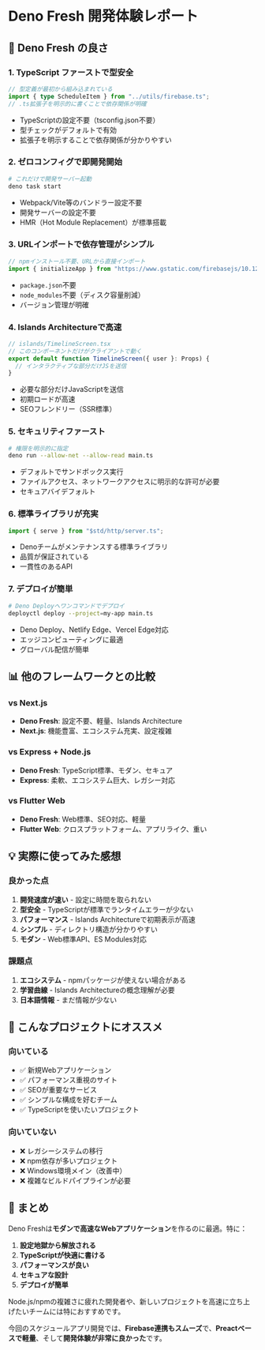 # Deno Fresh 開発体験レポート

## 🎯 Deno Fresh の良さ

### 1. **TypeScript ファーストで型安全**
```typescript
// 型定義が最初から組み込まれている
import { type ScheduleItem } from "../utils/firebase.ts";
// .ts拡張子を明示的に書くことで依存関係が明確
```
- TypeScriptの設定不要（tsconfig.json不要）
- 型チェックがデフォルトで有効
- 拡張子を明示することで依存関係が分かりやすい

### 2. **ゼロコンフィグで即開発開始**
```bash
# これだけで開発サーバー起動
deno task start
```
- Webpack/Vite等のバンドラー設定不要
- 開発サーバーの設定不要
- HMR（Hot Module Replacement）が標準搭載

### 3. **URLインポートで依存管理がシンプル**
```typescript
// npmインストール不要、URLから直接インポート
import { initializeApp } from "https://www.gstatic.com/firebasejs/10.12.2/firebase-app.js";
```
- `package.json`不要
- `node_modules`不要（ディスク容量削減）
- バージョン管理が明確

### 4. **Islands Architectureで高速**
```typescript
// islands/TimelineScreen.tsx
// このコンポーネントだけがクライアントで動く
export default function TimelineScreen({ user }: Props) {
  // インタラクティブな部分だけJSを送信
}
```
- 必要な部分だけJavaScriptを送信
- 初期ロードが高速
- SEOフレンドリー（SSR標準）

### 5. **セキュリティファースト**
```bash
# 権限を明示的に指定
deno run --allow-net --allow-read main.ts
```
- デフォルトでサンドボックス実行
- ファイルアクセス、ネットワークアクセスに明示的な許可が必要
- セキュアバイデフォルト

### 6. **標準ライブラリが充実**
```typescript
import { serve } from "$std/http/server.ts";
```
- Denoチームがメンテナンスする標準ライブラリ
- 品質が保証されている
- 一貫性のあるAPI

### 7. **デプロイが簡単**
```bash
# Deno Deployへワンコマンドでデプロイ
deployctl deploy --project=my-app main.ts
```
- Deno Deploy、Netlify Edge、Vercel Edge対応
- エッジコンピューティングに最適
- グローバル配信が簡単

## 📊 他のフレームワークとの比較

### vs Next.js
- **Deno Fresh**: 設定不要、軽量、Islands Architecture
- **Next.js**: 機能豊富、エコシステム充実、設定複雑

### vs Express + Node.js
- **Deno Fresh**: TypeScript標準、モダン、セキュア
- **Express**: 柔軟、エコシステム巨大、レガシー対応

### vs Flutter Web
- **Deno Fresh**: Web標準、SEO対応、軽量
- **Flutter Web**: クロスプラットフォーム、アプリライク、重い

## 💡 実際に使ってみた感想

### 良かった点
1. **開発速度が速い** - 設定に時間を取られない
2. **型安全** - TypeScriptが標準でランタイムエラーが少ない
3. **パフォーマンス** - Islands Architectureで初期表示が高速
4. **シンプル** - ディレクトリ構造が分かりやすい
5. **モダン** - Web標準API、ES Modules対応

### 課題点
1. **エコシステム** - npmパッケージが使えない場合がある
2. **学習曲線** - Islands Architectureの概念理解が必要
3. **日本語情報** - まだ情報が少ない

## 🚀 こんなプロジェクトにオススメ

### 向いている
- ✅ 新規Webアプリケーション
- ✅ パフォーマンス重視のサイト
- ✅ SEOが重要なサービス
- ✅ シンプルな構成を好むチーム
- ✅ TypeScriptを使いたいプロジェクト

### 向いていない
- ❌ レガシーシステムの移行
- ❌ npm依存が多いプロジェクト
- ❌ Windows環境メイン（改善中）
- ❌ 複雑なビルドパイプラインが必要

## 📝 まとめ

Deno Freshは**モダンで高速なWebアプリケーション**を作るのに最適。特に：

1. **設定地獄から解放される**
2. **TypeScriptが快適に書ける**
3. **パフォーマンスが良い**
4. **セキュアな設計**
5. **デプロイが簡単**

Node.js/npmの複雑さに疲れた開発者や、新しいプロジェクトを高速に立ち上げたいチームには特におすすめです。

今回のスケジュールアプリ開発では、**Firebase連携もスムーズ**で、**Preactベースで軽量**、そして**開発体験が非常に良かった**です。